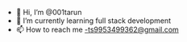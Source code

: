 - 👋 Hi, I’m @001tarun
- 🌱 I’m currently learning full stack development 
- 📫 How to reach me -ts9953499362@gmail.com

<!---
001tarun/001tarun is a ✨ special ✨ repository because its `README.md` (this file) appears on your GitHub profile.
You can click the Preview link to take a look at your changes.
--->
